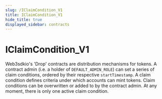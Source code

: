 ```yaml
---
slug: /IClaimCondition_V1
title: IClaimCondition_V1
hide_title: true
displayed_sidebar: contracts
---
```


# IClaimCondition_V1

Web3sdkio&#39;s &#39;Drop&#39; contracts are distribution mechanisms for tokens. A contract admin (i.e. a holder of `DEFAULT_ADMIN_ROLE`) can set a series of claim conditions, ordered by their respective `startTimestamp`. A claim condition defines criteria under which accounts can mint tokens. Claim conditions can be overwritten or added to by the contract admin. At any moment, there is only one active claim condition.
